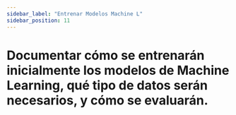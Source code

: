 ```yaml
---
sidebar_label: "Entrenar Modelos Machine L"
sidebar_position: 11
---
```


# Documentar cómo se entrenarán inicialmente los modelos de Machine Learning, qué tipo de datos serán necesarios, y cómo se evaluarán.
